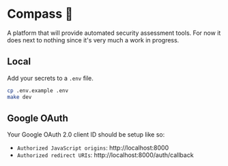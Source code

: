 # Compass :compass:

A platform that will provide automated security assessment tools. For now it does next to nothing since it's very much a work in progress.

## Local
Add your secrets to a `.env` file.

```sh
cp .env.example .env
make dev
```

## Google OAuth
Your Google OAuth 2.0 client ID should be setup like so:
- `Authorized JavaScript origins`: http://localhost:8000
- `Authorized redirect URIs`: http://localhost:8000/auth/callback
